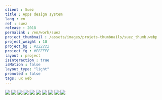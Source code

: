 ```yaml
---
client : Suez
title : Apps design system
lang : en
ref : suez
release : 2018
permalink : /en/work/suez
project_thumbnail : /assets/images/projets-thumbnails/suez_thumb.webp
project_weight : 10
project_bg : #222222
project_fg : #FFFFFF
layout : project
isInteraction : true
isMotion : false
layout_type: "light"
promoted : false
tags: ux web
---
```


![](/assets/images/projets/suez-0.webp)
![](/assets/images/projets/suez-1.webp)
![](/assets/images/projets/suez-2.webp)
![](/assets/images/projets/suez-3.webp)
![](/assets/images/projets/suez-4.webp)
![](/assets/images/projets/suez-5.webp)
![](/assets/images/projets/suez-6.webp)
![](/assets/images/projets/suez-7.webp)
![](/assets/images/projets/suez-8.webp)
![](/assets/images/projets/suez-9.webp)